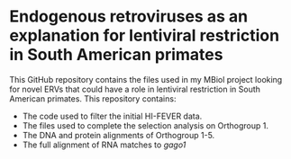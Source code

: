 # Endogenous retroviruses as an explanation for lentiviral restriction in South American primates

This GitHub repository contains the files used in my MBiol project looking for novel ERVs that could have a role in lentiviral restriction in South American primates. This repository contains: 
* The code used to filter the initial HI-FEVER data.
* The files used to complete the selection analysis on Orthogroup 1.
* The DNA and protein alignments of Orthogroup 1-5.
* The full alignment of RNA matches to _gago1_
